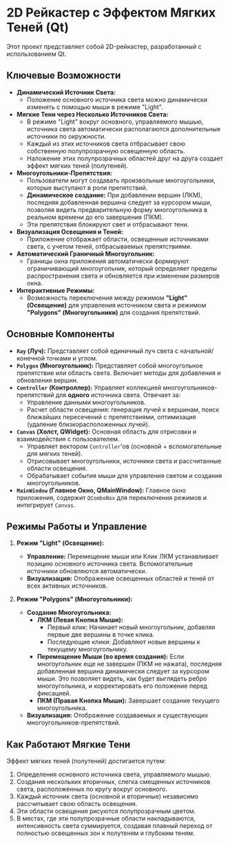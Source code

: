 # 2D Рейкастер с Эффектом Мягких Теней (Qt)

Этот проект представляет собой 2D-рейкастер, разработанный с использованием Qt.

## Ключевые Возможности

*   **Динамический Источник Света:**
    *   Положение основного источника света можно динамически изменять с помощью мыши в режиме "Light".
*   **Мягкие Тени через Несколько Источников Света:**
    *   В режиме "Light" вокруг основного, управляемого мышью, источника света автоматически располагаются дополнительные источники по окружности.
    *   Каждый из этих источников света отбрасывает свою собственную полупрозрачную освещенную область.
    *   Наложение этих полупрозрачных областей друг на друга создает эффект мягких теней (полутеней).
*   **Многоугольники-Препятствия:**
    *   Пользователи могут создавать произвольные многоугольники, которые выступают в роли препятствий.
    *   **Динамическое создание:** При добавлении вершин (ЛКМ), последняя добавленная вершина следует за курсором мыши, позволяя видеть предварительную форму многоугольника в реальном времени до его завершения (ПКМ).
    *   Эти препятствия блокируют свет и отбрасывают тени.
*   **Визуализация Освещения и Теней:**
    *   Приложение отображает области, освещенные источниками света, с учетом теней, отбрасываемых препятствиями.
*   **Автоматический Граничный Многоугольник:**
    *   Границы окна приложения автоматически формируют ограничивающий многоугольник, который определяет пределы распространения света и обновляется при изменении размеров окна.
*   **Интерактивные Режимы:**
    *   Возможность переключения между режимом **"Light" (Освещение)** для управления источником света и режимом **"Polygons" (Многоугольники)** для создания препятствий.

## Основные Компоненты

*   **`Ray` (Луч):** Представляет собой единичный луч света с начальной/конечной точками и углом.
*   **`Polygon` (Многоугольник):** Представляет собой многоугольное препятствие или область света. Включает методы для добавления и обновления вершин.
*   **`Controller` (Контроллер):** Управляет коллекцией многоугольников-препятствий для **одного** источника света. Отвечает за:
    *   Управление данными многоугольников.
    *   Расчет области освещения: генерация лучей к вершинам, поиск ближайших пересечений с препятствиями, оптимизация (удаление близкорасположенных лучей).
*   **`Canvas` (Холст, QWidget):** Основная область для отрисовки и взаимодействия с пользователем.
    *   Управляет вектором `Controller`'ов (основной + вспомогательные для мягких теней).
    *   Отрисовывает многоугольники, источники света и рассчитанные области освещения.
    *   Обрабатывает события мыши для управления светом и создания многоугольников.
*   **`MainWindow` (Главное Окно, QMainWindow):** Главное окно приложения, содержит `QComboBox` для переключения режимов и интегрирует `Canvas`.

## Режимы Работы и Управление

1.  **Режим "Light" (Освещение):**
    *   **Управление:** Перемещение мыши или Клик ЛКМ устанавливает позицию основного источника света. Вспомогательные источники обновляются автоматически.
    *   **Визуализация:** Отображение освещенных областей и теней от всех активных источников.

2.  **Режим "Polygons" (Многоугольники):**
    *   **Создание Многоугольника:**
        *   **ЛКМ (Левая Кнопка Мыши):**
            *   Первый клик: Начинает новый многоугольник, добавляя первые две вершины в точке клика.
            *   Последующие клики: Добавляют новые вершины к текущему многоугольнику.
        *   **Перемещение Мыши (во время создания):** Если многоугольник еще не завершен (ПКМ не нажата), последняя добавленная вершина динамически следует за курсором мыши. Это позволяет видеть, как будет выглядеть ребро многоугольника, и корректировать его положение перед фиксацией.
        *   **ПКМ (Правая Кнопка Мыши):** Завершает создание текущего многоугольника.
    *   **Визуализация:** Отображение создаваемых и существующих многоугольников-препятствий.

## Как Работают Мягкие Тени

Эффект мягких теней (полутеней) достигается путем:
1.  Определения основного источника света, управляемого мышью.
2.  Создания нескольких вторичных, слегка смещенных источников света, расположенных по кругу вокруг основного.
3.  Каждый источник света (основной и вторичные) независимо рассчитывает свою область освещения.
4.  Эти области освещения рисуются полупрозрачным цветом.
5.  В местах, где эти полупрозрачные области накладываются, интенсивность света суммируется, создавая плавный переход от полностью освещенных зон к полутеням и глубоким теням.